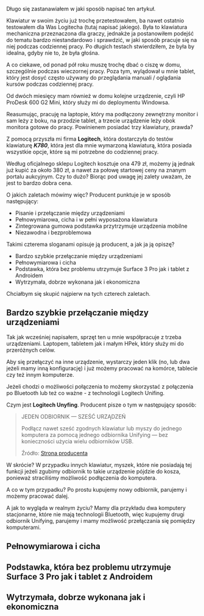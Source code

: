 Długo się zastanawiałem w jaki sposób napisać ten artykuł.

Klawiatur w swoim życiu już trochę przetestowałem, ba nawet ostatnio testowałem dla Was Logitecha (tutaj napisać jakiego). Była to klawiatura mechaniczna przeznaczona dla graczy, jednakże ja postanowiłem podejść do tematu bardzo niestandardowo i sprawdzić, w jaki sposób pracuje się na niej podczas codziennej pracy. Po długich testach stwierdziłem, że była by idealna, gdyby nie to, że była głośna.

A co ciekawe, od ponad pół roku muszę trochę dbać o ciszę w domu, szczególnie podczas wieczornej pracy. Poza tym, wylądował u mnie tablet, który jest dosyć często używany do przeglądania manuali / oglądania kursów podczas codziennej pracy.

Od dwóch miesięcy mam również w domu kolejne urządzenie, czyli HP ProDesk 600 G2 Mini, który służy mi do deploymentu Windowsa.

Reasumując, pracuję na laptopie, który ma podłączony zewnętrzny monitor i sam leży z boku, na przodzie tablet, a trzecie urządzenie leży obok monitora gotowe do pracy. Powinienem posiadać trzy klawiatury, prawda?

Z pomocą przyszła mi firma **Logitech**, która dostarczyła do testów klawiaturę ***K780***, która jest dla mnie wymarzoną klawiaturą, która posiada wszystkie opcje, które są mi potrzebne do codziennej pracy.

Według oficjalnego sklepu Logitech kosztuje ona 479 zł, możemy ją jednak już kupić za około 380 zł, a nawet za połowę startowej ceny na znanym portalu aukcyjnym. Czy to dużo? Biorąc pod uwagę jej zalety uważam, że jest to bardzo dobra cena.

O jakich zaletach mówimy więc? Producent punktuje je w sposób następujący:

* Pisanie i przełączanie między urządzeniami
* Pełnowymiarowa, cicha i w pełni wyposażona klawiatura
* Zintegrowana gumowa podstawka przytrzymuje urządzenia mobilne
* Niezawodna i bezproblemowa

Takimi czterema sloganami opisuje ją producent, a jak ja ją opiszę?

* Bardzo szybkie przełączanie między urządzeniami
* Pełnowymiarowa i cicha
* Podstawka, która bez problemu utrzymuje Surface 3 Pro jak i tablet z Androidem
* Wytrzymała, dobrze wykonana jak i ekonomiczna

Chciałbym się skupić najpierw na tych czterech zaletach.

## Bardzo szybkie przełączanie między urządzeniami

Tak jak wcześniej napisałem, sprzęt ten u mnie współpracuje z trzeba urządzeniami. Laptopem, tabletem jak i małym HPek, który służy mi do przeróżnych celów.

Aby się przełączyć na inne urządzenie, wystarczy jeden klik (no, lub dwa jeżeli mamy inną konfigurację) i już możemy pracować na komórce, tablecie czy też innym komputerze. 

Jeżeli chodzi o możliwości połączenia to możemy skorzystać z połączenia po Bluetooth lub też co ważne - z technologii Logitech Unifing.

Czym jest **Logitech Unyfing**. Producent pisze o tym w następujący sposób:

> JEDEN ODBIORNIK — SZEŚĆ URZĄDZEŃ
>
> Podłącz nawet sześć zgodnych klawiatur lub myszy do jednego komputera za pomocą jednego odbiornika Unifying — bez konieczności użycia wielu odbiorników USB.
>
> Źródło: [Strona producenta](https://www.logitech.com/pl-pl/product/unifying-receiver-usb)

W skrócie? W przypadku innych klawiatur, myszek, które nie posiadają tej funkcji jeżeli zgubimy odbiornik to takie urządzenie pójdzie do kosza, ponieważ straciliśmy możliwość podłączenia do komputera. 

A co w tym przypadku? Po prostu kupujemy nowy odbiornik, parujemy i możemy pracować dalej.
    
A jak to wygląda w realnym życiu? Mamy dla przykładu dwa komputery stacjonarne, które nie mają technologii Bluetooth, więc kupujemy drugi odbiornik Unifying, parujemy i mamy możliwość przełączania się pomiędzy komputerami.





## Pełnowymiarowa i cicha

## Podstawka, która bez problemu utrzymuje Surface 3 Pro jak i tablet z Androidem

## Wytrzymała, dobrze wykonana jak i ekonomiczna
